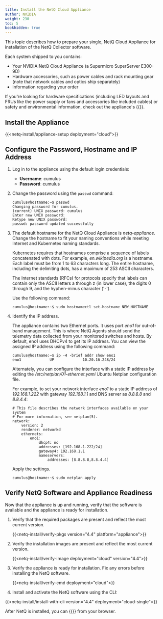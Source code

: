 ```yaml
---
title: Install the NetQ Cloud Appliance
author: NVIDIA
weight: 230
toc: 5
bookhidden: true
---
```

This topic describes how to prepare your single, NetQ Cloud Appliance for installation of the NetQ Collector software.

Each system shipped to you contains:

- Your NVIDIA NetQ Cloud Appliance (a Supermicro SuperServer E300-9D)
- Hardware accessories, such as power cables and rack mounting gear (note that network cables and optics ship separately)
- Information regarding your order

If you're looking for hardware specifications (including LED layouts and FRUs like the power supply or fans and accessories like included cables) or safety and environmental information, check out the appliance's {{<exlink url="https://www.supermicro.com/manuals/superserver/mini-itx/MNL-2094.pdf" text="user manual">}}.

## Install the Appliance

{{<netq-install/appliance-setup deployment="cloud">}}

## Configure the Password, Hostname and IP Address

1. Log in to the appliance using the default login credentials:

    - **Username**: cumulus
    - **Password**: cumulus

2. Change the password using the `passwd` command:

    ```
    cumulus@hostname:~$ passwd
    Changing password for cumulus.
    (current) UNIX password: cumulus
    Enter new UNIX password:
    Retype new UNIX password:
    passwd: password updated successfully
    ```

3. The default hostname for the NetQ Cloud Appliance is *netq-appliance*. Change the hostname to fit your naming conventions while meeting Internet and Kubernetes naming standards.

    Kubernetes requires that hostnames comprise a sequence of labels concatenated with dots. For example, *en.wikipedia.org* is a hostname. Each label must be from 1 to 63 characters long. The entire hostname, including the delimiting dots, has a maximum of 253 ASCII characters.

    The Internet standards (RFCs) for protocols specify that labels can  contain only the ASCII letters a through z (in lower case), the digits 0 through 9, and the hyphen-minus character ('-').

    Use the following command:

    ```
    cumulus@hostname:~$ sudo hostnamectl set-hostname NEW_HOSTNAME
    ```

4. Identify the IP address.

    The appliance contains two Ethernet ports. It uses port *eno1* for out-of-band management. This is where NetQ Agents should send the telemetry data collected from your monitored switches and hosts. By default, eno1 uses DHCPv4 to get its IP address. You can view the assigned IP address using the following command:

    ```
    cumulus@hostname:~$ ip -4 -brief addr show eno1
    eno1             UP             10.20.16.248/24
    ```

    Alternately, you can configure the interface with a static IP address by editing the */etc/netplan/01-ethernet.yaml* Ubuntu Netplan configuration file.

    For example, to set your network interface *eno1* to a static IP address of *192.168.1.222* with gateway *192.168.1.1* and DNS server as *8.8.8.8* and *8.8.4.4*:

    ```
    # This file describes the network interfaces available on your system
    # For more information, see netplan(5).
    network:
        version: 2
        renderer: networkd
        ethernets:
            eno1:
                dhcp4: no
                addresses: [192.168.1.222/24]
                gateway4: 192.168.1.1
                nameservers:
                    addresses: [8.8.8.8,8.8.4.4]
    ```

    Apply the settings.

    ```
    cumulus@hostname:~$ sudo netplan apply
    ```

## Verify NetQ Software and Appliance Readiness

Now that the appliance is up and running, verify that the software is available and the appliance is ready for installation.

1. Verify that the required packages are present and reflect the most current version.

    {{<netq-install/verify-pkgs version="4.4" platform="appliance">}}

2. Verify the installation images are present and reflect the most current version.

    {{<netq-install/verify-image deployment="cloud" version="4.4">}}

3. Verify the appliance is ready for installation. Fix any errors before installing the NetQ software.

    {{<netq-install/verify-cmd deployment="cloud">}}

4. Install and activate the NetQ software using the CLI:

{{<netq-install/install-with-cli version="4.4" deployment="cloud-single">}}

After NetQ is installed, you can {{<link title="Access the NetQ UI" text="log in to NetQ">}} from your browser.